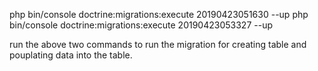 php bin/console doctrine:migrations:execute 20190423051630 --up
php bin/console doctrine:migrations:execute 20190423053327 --up

run the above two commands to run the migration for creating table and pouplating data into the table.
